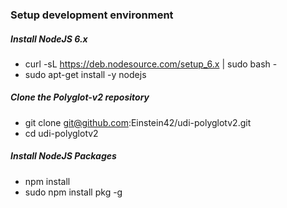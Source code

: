 ### Setup development environment

##### Install NodeJS 6.x
* curl -sL https://deb.nodesource.com/setup_6.x | sudo bash -
* sudo apt-get install -y nodejs

##### Clone the Polyglot-v2 repository
* git clone git@github.com:Einstein42/udi-polyglotv2.git
* cd udi-polyglotv2

##### Install NodeJS Packages
* npm install
* sudo npm install pkg -g

